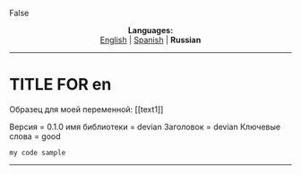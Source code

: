 False
<p align="center"><b>Languages:</b><br /><a href="https://github.com/markolofsen/devian/blob/master/README.md">English</a> | <a href="https://github.com/markolofsen/devian/blob/master/README_es.md">Spanish</a> | <b>Russian</b></p>

---

# TITLE FOR en
Образец для моей переменной: [[text1]]

Версия = 0.1.0
имя библиотеки = devian
Заголовок = devian
Ключевые слова = good

```
my code sample
```

---

